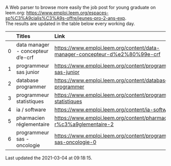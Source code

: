 A Web parser to browse more easily the job post for young graduate on leem.org: https://www.emploi.leem.org/espaces-sp%C3%A9cialis%C3%A9s-offre/jeunes-pro-2-ans-exp.  
The results are updated in the table below every working day.  


|    | Titles                            | Link                                                                        |   Department |   Consulted |
|---:|:----------------------------------|:----------------------------------------------------------------------------|-------------:|------------:|
|  0 | data manager - concepteur d’e-crf | https://www.emploi.leem.org/content/data-manager-concepteur-d%e2%80%99e-crf |           75 |          15 |
|  1 | programmeur sas junior            | https://www.emploi.leem.org/content/programmeur-sas-junior                  |           75 |         256 |
|  2 | database programmer               | https://www.emploi.leem.org/content/database-programmer                     |           92 |        2614 |
|  3 | programmeur statistiques          | https://www.emploi.leem.org/content/programmeur-statistiques                |           92 |        3001 |
|  4 | ia / software                     | https://www.emploi.leem.org/content/ia-software                             |           75 |        1192 |
|  5 | pharmacien réglementaire          | https://www.emploi.leem.org/content/pharmacien-r%c3%a9glementaire-2         |           75 |        1151 |
|  6 | programmeur sas - oncologie       | https://www.emploi.leem.org/content/programmeur-sas-oncologie-0             |           75 |        1025 |
  
Last updated the 2021-03-04 at 09:18:15.

